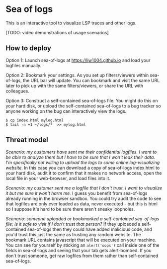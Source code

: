 # Sea of logs
This is an interactive tool to visualize LSP traces and other logs.

[TODO: video demonstrations of usage scenarios]

## How to deploy

Option 1: Launch sea-of-logs at https://ljw1004.github.io and load your logfiles manually.

Option 2: Bookmark your settings. As you set up filters/viewers within sea-of-logs, the URL bar will update. You can bookmark and visit the same URL later to pick up with the same filters/viewers, or share the URL with colleagues.

Option 3: Construct a self-contained sea-of-logs file. You might do this on your hard disk, or upload the self-contained sea-of-logs to a bug tracker so anyone working on the bug can interactively view the logs.
```
$ cp index.html mylog.html
$ tail -n +1 ~/logs/*  >> mylog.html
```

## Threat model

*Scenario: my customers have sent me their confidential logfiles. I want to be able to analyze them but I have to be sure that I won't leak their data. I'm specifically not willing to upload the logs to some online log-visualizing website.* In this case you can download a copy of sea-of-logs index.html to your hard disk, audit it to confirm that it makes no network access, open the local file in your web-browser, and load files into it.

*Scenario: my customer sent me a logfile that I don't trust. I want to visualize it but me sure it won't harm me.* I guess you benefit from sea-of-logs already running in the browser sandbox. You could try audit the code to see that logfiles are only ever loaded as data, never executed - but this is html so I suppose it's hard to be sure there aren't sneaky loopholes.

*Scenario: someone uploaded or bookmarked a self-contained sea-of-logs file; is it safe to visit if I don't trust that person?* If they uploaded a self-contained sea-of-logs then they could have added malicious code, and you'd trust this just the same as trusting any random website. The bookmark URL contains javascript that will be executed on your machine. You can see for yourself by sticking an `alert('oops')` call inside one of the fields in sea-of-logs and seeing that your tab gets alert-bombed. If you don't trust someone, get raw logfiles from them rather than self-contained sea-of-logs.